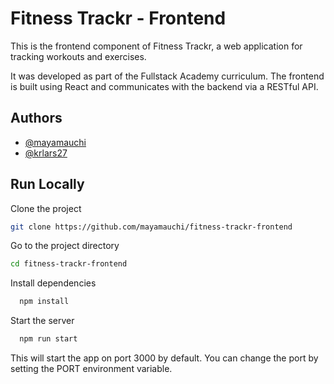 
# Fitness Trackr - Frontend
This is the frontend component of Fitness Trackr, a web application for tracking workouts and exercises. 

It was developed as part of the Fullstack Academy curriculum. The frontend is built using React and communicates with the backend via a RESTful API.





## Authors

- [@mayamauchi](https://www.github.com/mayamauchi)
- [@krlars27](https://github.com/krlars27)


## Run Locally

Clone the project

```bash
git clone https://github.com/mayamauchi/fitness-trackr-frontend

```

Go to the project directory

```bash
cd fitness-trackr-frontend
```

Install dependencies

```bash
  npm install
```

Start the server

```bash
  npm run start
```

This will start the app on port 3000 by default. You can change the port by setting the PORT environment variable.



